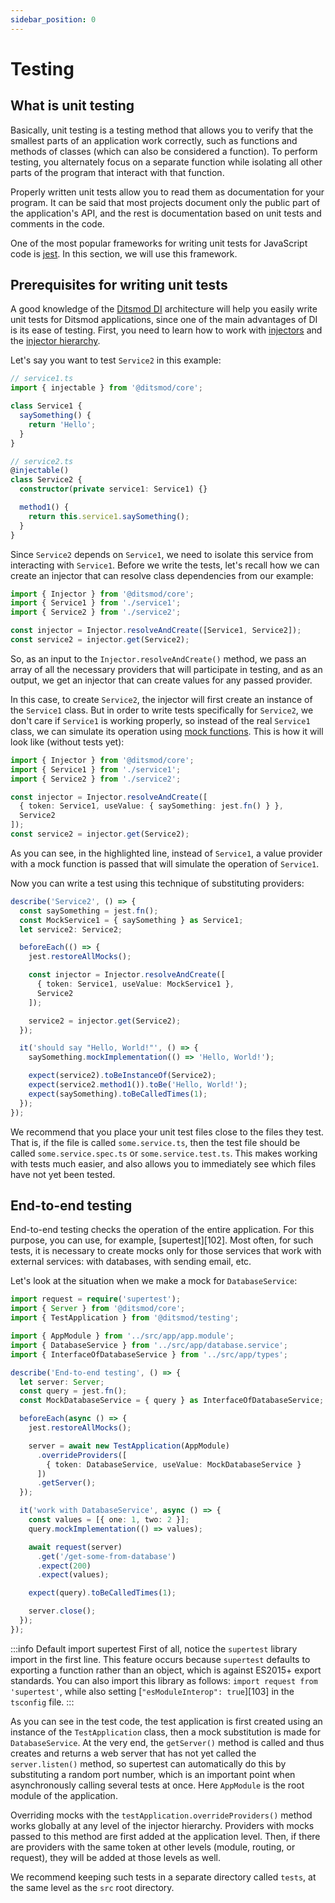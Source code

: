 ```yaml
---
sidebar_position: 0
---
```


# Testing

## What is unit testing

Basically, unit testing is a testing method that allows you to verify that the smallest parts of an application work correctly, such as functions and methods of classes (which can also be considered a function). To perform testing, you alternately focus on a separate function while isolating all other parts of the program that interact with that function.

Properly written unit tests allow you to read them as documentation for your program. It can be said that most projects document only the public part of the application's API, and the rest is documentation based on unit tests and comments in the code.

One of the most popular frameworks for writing unit tests for JavaScript code is [jest][100]. In this section, we will use this framework.

## Prerequisites for writing unit tests

A good knowledge of the [Ditsmod DI][1] architecture will help you easily write unit tests for Ditsmod applications, since one of the main advantages of DI is its ease of testing. First, you need to learn how to work with [injectors][2] and the [injector hierarchy][3].

Let's say you want to test `Service2` in this example:

```ts
// service1.ts
import { injectable } from '@ditsmod/core';

class Service1 {
  saySomething() {
    return 'Hello';
  }
}

// service2.ts
@injectable()
class Service2 {
  constructor(private service1: Service1) {}

  method1() {
    return this.service1.saySomething();
  }
}
```

Since `Service2` depends on `Service1`, we need to isolate this service from interacting with `Service1`. Before we write the tests, let's recall how we can create an injector that can resolve class dependencies from our example:

```ts
import { Injector } from '@ditsmod/core';
import { Service1 } from './service1';
import { Service2 } from './service2';

const injector = Injector.resolveAndCreate([Service1, Service2]);
const service2 = injector.get(Service2);
```

So, as an input to the `Injector.resolveAndCreate()` method, we pass an array of all the necessary providers that will participate in testing, and as an output, we get an injector that can create values for any passed provider.

In this case, to create `Service2`, the injector will first create an instance of the `Service1` class. But in order to write tests specifically for `Service2`, we don't care if `Service1` is working properly, so instead of the real `Service1` class, we can simulate its operation using [mock functions][101]. This is how it will look like (without tests yet):

```ts {6}
import { Injector } from '@ditsmod/core';
import { Service1 } from './service1';
import { Service2 } from './service2';

const injector = Injector.resolveAndCreate([
  { token: Service1, useValue: { saySomething: jest.fn() } },
  Service2
]);
const service2 = injector.get(Service2);
```

As you can see, in the highlighted line, instead of `Service1`, a value provider with a mock function is passed that will simulate the operation of `Service1`.

Now you can write a test using this technique of substituting providers:

```ts {2-3,10}
describe('Service2', () => {
  const saySomething = jest.fn();
  const MockService1 = { saySomething } as Service1;
  let service2: Service2;

  beforeEach(() => {
    jest.restoreAllMocks();

    const injector = Injector.resolveAndCreate([
      { token: Service1, useValue: MockService1 },
      Service2
    ]);

    service2 = injector.get(Service2);
  });

  it('should say "Hello, World!"', () => {
    saySomething.mockImplementation(() => 'Hello, World!');

    expect(service2).toBeInstanceOf(Service2);
    expect(service2.method1()).toBe('Hello, World!');
    expect(saySomething).toBeCalledTimes(1);
  });
});
```

We recommend that you place your unit test files close to the files they test. That is, if the file is called `some.service.ts`, then the test file should be called `some.service.spec.ts` or `some.service.test.ts`. This makes working with tests much easier, and also allows you to immediately see which files have not yet been tested.

## End-to-end testing

End-to-end testing checks the operation of the entire application. For this purpose, you can use, for example, [supertest][102]. Most often, for such tests, it is necessary to create mocks only for those services that work with external services: with databases, with sending email, etc.

Let's look at the situation when we make a mock for `DatabaseService`:

```ts {12,19}
import request = require('supertest');
import { Server } from '@ditsmod/core';
import { TestApplication } from '@ditsmod/testing';

import { AppModule } from '../src/app/app.module';
import { DatabaseService } from '../src/app/database.service';
import { InterfaceOfDatabaseService } from '../src/app/types';

describe('End-to-end testing', () => {
  let server: Server;
  const query = jest.fn();
  const MockDatabaseService = { query } as InterfaceOfDatabaseService;

  beforeEach(async () => {
    jest.restoreAllMocks();

    server = await new TestApplication(AppModule)
      .overrideProviders([
        { token: DatabaseService, useValue: MockDatabaseService }
      ])
      .getServer();
  });

  it('work with DatabaseService', async () => {
    const values = [{ one: 1, two: 2 }];
    query.mockImplementation(() => values);

    await request(server)
      .get('/get-some-from-database')
      .expect(200)
      .expect(values);

    expect(query).toBeCalledTimes(1);

    server.close();
  });
});
```

:::info Default import supertest
First of all, notice the `supertest` library import in the first line. This feature occurs because `supertest` defaults to exporting a function rather than an object, which is against ES2015+ export standards. You can also import this library as follows: `import request from 'supertest'`, while also setting [`"esModuleInterop": true`][103] in the `tsconfig` file.
:::

As you can see in the test code, the test application is first created using an instance of the `TestApplication` class, then a mock substitution is made for `DatabaseService`. At the very end, the `getServer()` method is called and thus creates and returns a web server that has not yet called the `server.listen()` method, so supertest can automatically do this by substituting a random port number, which is an important point when asynchronously calling several tests at once. Here `AppModule` is the root module of the application.

Overriding mocks with the `testApplication.overrideProviders()` method works globally at any level of the injector hierarchy. Providers with mocks passed to this method are first added at the application level. Then, if there are providers with the same token at other levels (module, routing, or request), they will be added at those levels as well.

We recommend keeping such tests in a separate directory called `tests`, at the same level as the `src` root directory.






[1]: /components-of-ditsmod-app/dependency-injection
[2]: /components-of-ditsmod-app/dependency-injection#injector
[3]: /components-of-ditsmod-app/dependency-injection#hierarchy-of-injectors

[100]: https://jestjs.io/
[101]: https://jestjs.io/docs/mock-functions
